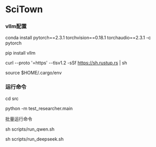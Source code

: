 # SciTown

### vllm配置
conda install pytorch==2.3.1 torchvision==0.18.1 torchaudio==2.3.1 -c pytorch

pip install vllm

curl --proto '=https' --tlsv1.2 -sSf https://sh.rustup.rs | sh

source $HOME/.cargo/env


### 运行命令
cd src

python -m test_researcher.main

批量运行命令

sh scripts/run_qwen.sh

sh scripts/run_deepseek.sh